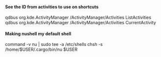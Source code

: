 #### See the ID from activities to use on shortcuts

qdbus org.kde.ActivityManager /ActivityManager/Activities ListActivities
qdbus org.kde.ActivityManager /ActivityManager/Activities CurrentActivity


#### Making nushell my default shell
command -v nu | sudo tee -a /etc/shells
chsh -s /home/$USER/.cargo/bin/nu $USER
